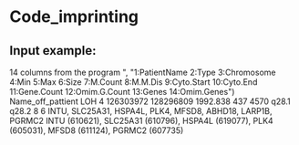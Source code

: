 # Code_imprinting
## Input example:
14 columns from the program ", "1:PatientName 2:Type 3:Chromosome 4:Min 5:Max 6:Size 7:M.Count 8:M.M.Dis 9:Cyto.Start 10:Cyto.End 11:Gene.Count 12:Omim.G.Count 13:Genes 14:Omim.Genes")
Name_off_pattient LOH	4	126303972	128296809	1992.838	437	4570	q28.1	q28.2	8	6	INTU, SLC25A31, HSPA4L, PLK4, MFSD8, ABHD18, LARP1B, PGRMC2	INTU (610621), SLC25A31 (610796), HSPA4L (619077), PLK4 (605031), MFSD8 (611124), PGRMC2 (607735)

